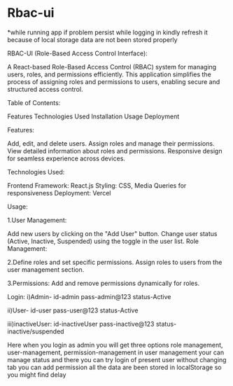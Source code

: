 # Rbac-ui

*while running app if problem persist while logging in kindly refresh it because of local storage data are not been stored properly


RBAC-UI (Role-Based Access Control Interface):

A React-based Role-Based Access Control (RBAC) system for managing users, roles, and permissions efficiently. This application simplifies the process of assigning roles and permissions to users, enabling secure and structured access control.

Table of Contents:

Features
Technologies Used
Installation
Usage
Deployment


Features:

Add, edit, and delete users.
Assign roles and manage their permissions.
View detailed information about roles and permissions.
Responsive design for seamless experience across devices.

Technologies Used:

Frontend Framework: React.js
Styling: CSS, Media Queries for responsiveness
Deployment: Vercel


Usage:

1.User Management:

Add new users by clicking on the "Add User" button.
Change user status (Active, Inactive, Suspended) using the toggle in the user list.
Role Management:

2.Define roles and set specific permissions.
Assign roles to users from the user management section.

3.Permissions:
Add and remove permissions dynamically for roles.

Login:
i)Admin-
id-admin
pass-admin@123
status-Active

ii)User-
id-user
pass-user@123
status-Active

iii)inactiveUser:
id-inactiveUser
pass-inactive@123
status-inactive/suspended


Here when you login as admin you will get  three options role management, user-management, permission-management in user management your can manage status and there you can try login of present user without changing tab you can add permission all the data are been stored in localStorage so you might find delay


